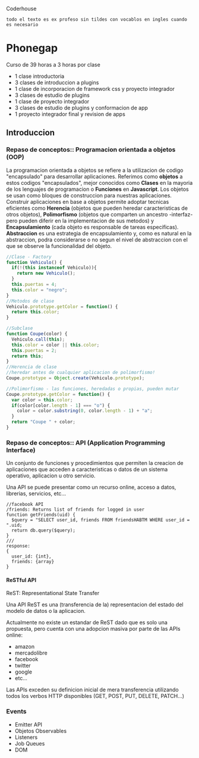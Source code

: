 Coderhouse

```todo el texto es ex profeso sin tildes con vocablos en ingles cuando es necesario```

# Phonegap
Curso de 39 horas a 3 horas por clase

  * 1 clase introductoria
  * 3 clases de introduccion a plugins
  * 1 clase de incorporacion de framework css y proyecto integrador
  * 3 clases de estudio de plugins
  * 1 clase de proyecto integrador
  * 3 clases de estudio de plugins y conformacion de app
  * 1 proyecto integrador final y revision de apps

## Introduccion

### Repaso de conceptos:: Programacion orientada a objetos (OOP)

La programacion orientada a objetos se refiere a la utilizacion de codigo "encapsulado" para desarrollar aplicaciones. Referimos como **objetos** a estos codigos "encapsulados", mejor conocidos como **Clases** en la mayoria de los lenguajes de programacion o **Funciones** en **Javascript**. Los objetos se usan como bloques de construccion para nuestras aplicaciones. Construir aplicaciones en base a objetos permite adoptar tecnicas eficientes como **Herencia** (objetos que pueden heredar caracteristicas de otros objetos), **Polimorfismo** (objetos que comparten un ancestro -interfaz- pero pueden diferir en la implementacion de sus metodos) y **Encapsulamiento** (cada objeto es responsable de tareas especificas). **Abstraccion** es una estrategia de encapsulamiento y, como es natural en la abstraccion, podra considerarse o no segun el nivel de abstraccion con el que se observe la funcionalidad del objeto.

```javascript
//Clase - Factory
function Vehiculo() {
  if(!(this instanceof Vehiculo)){
    return new Vehiculo();
  }
  this.puertas = 4;
  this.color = "negro";
}
//Metodos de clase
Vehiculo.prototype.getColor = function() {
  return this.color;
}

//Subclase
function Coupe(color) {
  Vehiculo.call(this);
  this.color = color || this.color;
  this.puertas = 2;
  return this;
}
//Herencia de clase
//heredar antes de cualquier aplicacion de polimorfismo!
Coupe.prototype = Object.create(Vehiculo.prototype);

//Polimorfismo - las funciones, heredadas o propias, pueden mutar
Coupe.prototype.getColor = function() {
  var color = this.color;
  if(color[color.length - 1] === "o") {
    color = color.substring(0, color.length - 1) + "a";
  }
  return "Coupe " + color;
}
```

### Repaso de conceptos:: API (Application Programming Interface)

Un conjunto de funciones y procedimientos que permiten la creacion de aplicaciones que acceden a caracteristicas o datos de un sistema operativo, aplicacion u otro servicio.

Una API se puede presentar como un recurso online, acceso a datos, librerias, servicios, etc...
```
//facebook API
/friends: Returns list of friends for logged in user
function getFriends(uid) {
  $query = "SELECT user_id, friends FROM friendsHABTM WHERE user_id = ".uid;
  return db.query($query);
}
///
response:
{
  user_id: {int},
  friends: {array}
}
```

#### ReSTful API

ReST: Representational State Transfer

Una API ReST es una (transferencia de la) representacion del estado del modelo de datos o la aplicacion.

Actualmente no existe un estandar de ReST dado que es solo una propuesta, pero cuenta con una adopcion masiva por parte de las APIs online:

  * amazon
  * mercadolibre
  * facebook
  * twitter
  * google
  * etc...

Las APIs exceden su definicion inicial de mera transferencia utilizando todos los verbos HTTP disponibles (GET, POST, PUT, DELETE, PATCH...)

### Events

  * Emitter API
  * Objetos Observables
  * Listeners
  * Job Queues
  * DOM


